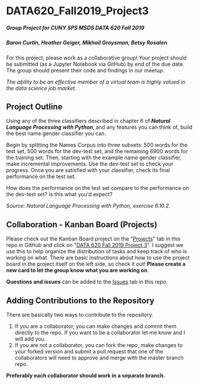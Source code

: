 # DATA620_Fall2019_Project3
##### Group Project for CUNY SPS MSDS DATA 620 Fall 2019
##### Baron Curtin, Heather Geiger, Mikhail Groysman, Betsy Rosalen

For this project, please work as a collaborative group! Your project should be submitted (as a Jupyter Notebook via GitHub) by end of the due date. The group should present their code and findings in our meetup.

_The ability to be an effective member of a virtual team is highly valued in the data science job market._


## Project Outline

Using any of the three classifiers described in chapter 6 of ___Natural Language Processing with Python___, and any features you can think of, build the best name gender classifier you can.

Begin by splitting the Names Corpus into three subsets: 500 words for the test set, 500 words for the dev-test set, and the remaining 6900 words for the training set. Then, starting with the example name gender classifier, make incremental improvements. Use the dev-test set to check your progress. Once you are satisfied with your classifier, check its final performance on the test set.

How does the performance on the test set compare to the performance on the dev-test set? Is this what you'd expect?

_Source: Natural Language Processing with Python, exercise 6.10.2._


## Collaboration - Kanban Board (Projects)

Please check out the Kanban Board project on the "[Projects](https://github.com/betsyrosalen/DATA620_Fall2019_Project3/projects)" tab in this repo in GitHub and click on "[DATA 620 Fall 2019 Project 3](https://github.com/betsyrosalen/DATA620_Fall2019_Project3/projects/1)".  I suggest we use this to help organize the distribution of tasks and keep track of who is working on what.  There are basic instructions about how to use the project board in the project itself on the left side, so check it out!  **Please create a new card to let the group know what you are working on**.  

**Questions and issues** can be added to the [Issues](https://github.com/betsyrosalen/DATA620_Fall2019_Project3/issues) tab in this repo.


## Adding Contributions to the Repository

There are basically two ways to contribute to the repository.

1. If you are a collaborator, you can make changes and commit them directly to the repo. If you want to be a collaborator let me know and I will add you.
2. If you are not a collaborator, you can fork the repo, make changes to your forked version and submit a pull request that one of the collaborators will need to approve and merge with the master branch repo.  

**Preferably each collaborator should work in a separate branch.**
